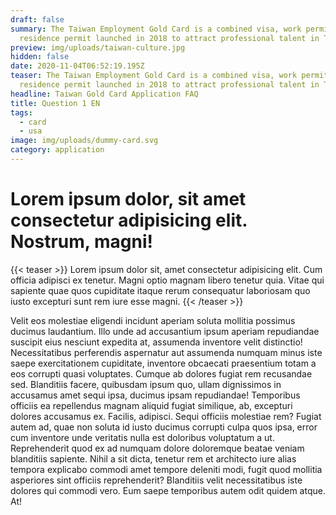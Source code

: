 ```yaml
---
draft: false
summary: The Taiwan Employment Gold Card is a combined visa, work permit and
  residence permit launched in 2018 to attract professional talent in Taiwan.
preview: img/uploads/taiwan-culture.jpg
hidden: false
date: 2020-11-04T06:52:19.195Z
teaser: The Taiwan Employment Gold Card is a combined visa, work permit and
  residence permit launched in 2018 to attract professional talent in Taiwan.
headline: Taiwan Gold Card Application FAQ
title: Question 1 EN
tags:
  - card
  - usa
image: img/uploads/dummy-card.svg
category: application
---
```


# Lorem ipsum dolor, sit amet consectetur adipisicing elit. Nostrum, magni!

{{< teaser >}}
Lorem ipsum dolor sit, amet consectetur adipisicing elit. Cum officia adipisci ex tenetur. Magni optio magnam libero tenetur quia. Vitae qui sapiente quae quos cupiditate itaque rerum consequatur laboriosam quo iusto excepturi sunt rem iure esse magni.
{{< /teaser >}}

Velit eos molestiae eligendi incidunt aperiam soluta mollitia possimus ducimus laudantium. Illo unde ad accusantium ipsum aperiam repudiandae suscipit eius nesciunt expedita at, assumenda inventore velit distinctio! Necessitatibus perferendis aspernatur aut assumenda numquam minus iste saepe exercitationem cupiditate, inventore obcaecati praesentium totam a eos corrupti quasi voluptates. Cumque ab dolores fugiat rem recusandae sed. Blanditiis facere, quibusdam ipsum quo, ullam dignissimos in accusamus amet sequi ipsa, ducimus ipsam repudiandae! Temporibus officiis ea repellendus magnam aliquid fugiat similique, ab, excepturi dolores accusamus ex. Facilis, adipisci. Sequi officiis molestiae rem? Fugiat autem ad, quae non soluta id iusto ducimus corrupti culpa quos ipsa, error cum inventore unde veritatis nulla est doloribus voluptatum a ut. Reprehenderit quod ex ad numquam dolore doloremque beatae veniam blanditiis sapiente. Nihil a sit dicta, tenetur rem et architecto iure alias tempora explicabo commodi amet tempore deleniti modi, fugit quod mollitia asperiores sint officiis reprehenderit? Blanditiis velit necessitatibus iste dolores qui commodi vero. Eum saepe temporibus autem odit quidem atque. At!
